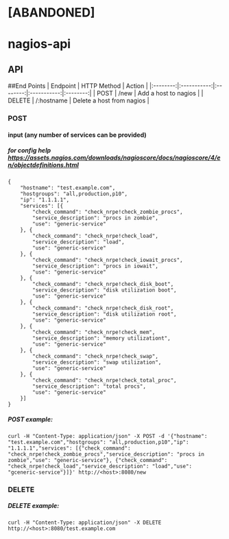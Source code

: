 # [ABANDONED]

# nagios-api

## API

##End Points
| Endpoint | HTTP Method | Action |
|:--------:|:-----------:|:--------:|:-----------:|:--------:|
| POST | /new  | Add a host to nagios |
| DELETE | /:hostname  | Delete a host from nagios |


### POST
#### input (any number of services can be provided)
##### for config help https://assets.nagios.com/downloads/nagioscore/docs/nagioscore/4/en/objectdefinitions.html
```
{
	"hostname": "test.example.com",
	"hostgroups": "all,production,p10",
	"ip": "1.1.1.1",
	"services": [{
		"check_command": "check_nrpe!check_zombie_procs",
		"service_description": "procs in zombie",
		"use": "generic-service"
	}, {
		"check_command": "check_nrpe!check_load",
		"service_description": "load",
		"use": "generic-service"
	}, {
		"check_command": "check_nrpe!check_iowait_procs",
		"service_description": "procs in iowait",
		"use": "generic-service"
	}, {
		"check_command": "check_nrpe!check_disk_boot",
		"service_description": "disk utilization boot",
		"use": "generic-service"
	}, {
		"check_command": "check_nrpe!check_disk_root",
		"service_description": "disk utilization root",
		"use": "generic-service"
	}, {
		"check_command": "check_nrpe!check_mem",
		"service_description": "memory utilizationt",
		"use": "generic-service"
	}, {
		"check_command": "check_nrpe!check_swap",
		"service_description": "swap utilization",
		"use": "generic-service"
	}, {
		"check_command": "check_nrpe!check_total_proc",
		"service_description": "total procs",
		"use": "generic-service"
	}]
}
```

##### POST example:
```
curl -H "Content-Type: application/json" -X POST -d '{"hostname": "test.example.com","hostgroups": "all,production,p10","ip": "1.1.1.1","services": [{"check_command": "check_nrpe!check_zombie_procs","service_description": "procs in zombie","use": "generic-service"}, {"check_command": "check_nrpe!check_load","service_description": "load","use": "gceneric-service"}]}' http://<host>:8080/new
```

### DELETE

##### DELETE example:
```
curl -H "Content-Type: application/json" -X DELETE http://<host>:8080/test.example.com
```
